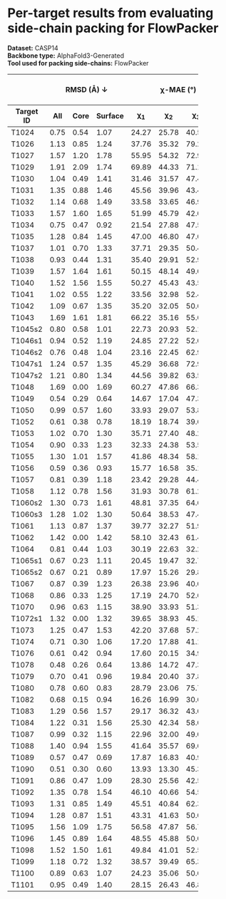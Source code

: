# Per-target results from evaluating side-chain packing for FlowPacker

**Dataset:** CASP14  
**Backbone type:** AlphaFold3-Generated  
**Tool used for packing side-chains:** FlowPacker  
<table style="width:85%;">
  <thead>
    <tr>
      <th></th>
      <th colspan="3"><strong>RMSD (Å) ↓</strong></th>
      <th colspan="4"><strong>&chi;-MAE (°) ↓</strong></th>
      <th><strong>RR (%) ↑</strong></th>
      <th colspan="3"><strong>Steric Clashes (#) ↓</strong></th>
    </tr>
    <tr>
      <th><strong>Target ID</strong></th>
      <th><strong>All</strong></th>
      <th><strong>Core</strong></th>
      <th><strong>Surface</strong></th>
      <th>&chi;<sub>1</sub></th>
      <th>&chi;<sub>2</sub></th>
      <th>&chi;<sub>3</sub></th>
      <th>&chi;<sub>4</sub></th>
      <th>&chi;<sub>1-4</sub></th>
      <th>100%</th>
      <th>90%</th>
      <th>80%</th>
    </tr>
  </thead>
  <tbody>
    <tr>
      <td>T1024</td>
      <td>0.75</td>
      <td>0.54</td>
      <td>1.07</td>
      <td>24.27</td>
      <td>25.78</td>
      <td>40.58</td>
      <td>38.53</td>
      <td>57.0</td>
      <td>114.0</td>
      <td>13.0</td>
      <td>0.0</td>
    </tr>
    <tr>
      <td>T1026</td>
      <td>1.13</td>
      <td>0.85</td>
      <td>1.24</td>
      <td>37.76</td>
      <td>35.32</td>
      <td>79.20</td>
      <td>92.10</td>
      <td>43.3</td>
      <td>48.0</td>
      <td>4.0</td>
      <td>0.0</td>
    </tr>
    <tr>
      <td>T1027</td>
      <td>1.57</td>
      <td>1.20</td>
      <td>1.78</td>
      <td>55.95</td>
      <td>54.32</td>
      <td>72.93</td>
      <td>62.19</td>
      <td>17.4</td>
      <td>105.0</td>
      <td>34.0</td>
      <td>8.0</td>
    </tr>
    <tr>
      <td>T1029</td>
      <td>1.91</td>
      <td>2.09</td>
      <td>1.74</td>
      <td>69.89</td>
      <td>44.33</td>
      <td>71.14</td>
      <td>46.57</td>
      <td>21.3</td>
      <td>49.0</td>
      <td>6.0</td>
      <td>1.0</td>
    </tr>
    <tr>
      <td>T1030</td>
      <td>1.04</td>
      <td>0.49</td>
      <td>1.41</td>
      <td>31.46</td>
      <td>31.57</td>
      <td>47.47</td>
      <td>56.24</td>
      <td>42.9</td>
      <td>58.0</td>
      <td>7.0</td>
      <td>0.0</td>
    </tr>
    <tr>
      <td>T1031</td>
      <td>1.35</td>
      <td>0.88</td>
      <td>1.46</td>
      <td>45.56</td>
      <td>39.96</td>
      <td>43.46</td>
      <td>30.42</td>
      <td>25.3</td>
      <td>20.0</td>
      <td>4.0</td>
      <td>1.0</td>
    </tr>
    <tr>
      <td>T1032</td>
      <td>1.14</td>
      <td>0.68</td>
      <td>1.49</td>
      <td>33.58</td>
      <td>33.65</td>
      <td>46.94</td>
      <td>60.45</td>
      <td>40.1</td>
      <td>74.0</td>
      <td>18.0</td>
      <td>12.0</td>
    </tr>
    <tr>
      <td>T1033</td>
      <td>1.57</td>
      <td>1.60</td>
      <td>1.65</td>
      <td>51.99</td>
      <td>45.79</td>
      <td>42.09</td>
      <td>42.05</td>
      <td>20.2</td>
      <td>17.0</td>
      <td>1.0</td>
      <td>0.0</td>
    </tr>
    <tr>
      <td>T1034</td>
      <td>0.75</td>
      <td>0.47</td>
      <td>0.92</td>
      <td>21.54</td>
      <td>27.88</td>
      <td>47.59</td>
      <td>56.48</td>
      <td>53.9</td>
      <td>57.0</td>
      <td>8.0</td>
      <td>3.0</td>
    </tr>
    <tr>
      <td>T1035</td>
      <td>1.28</td>
      <td>0.84</td>
      <td>1.45</td>
      <td>47.00</td>
      <td>46.80</td>
      <td>47.03</td>
      <td>77.80</td>
      <td>29.5</td>
      <td>34.0</td>
      <td>1.0</td>
      <td>0.0</td>
    </tr>
    <tr>
      <td>T1037</td>
      <td>1.01</td>
      <td>0.70</td>
      <td>1.33</td>
      <td>37.71</td>
      <td>29.35</td>
      <td>50.49</td>
      <td>60.09</td>
      <td>40.3</td>
      <td>110.0</td>
      <td>9.0</td>
      <td>1.0</td>
    </tr>
    <tr>
      <td>T1038</td>
      <td>0.93</td>
      <td>0.44</td>
      <td>1.31</td>
      <td>35.40</td>
      <td>29.91</td>
      <td>52.92</td>
      <td>54.13</td>
      <td>50.0</td>
      <td>58.0</td>
      <td>9.0</td>
      <td>1.0</td>
    </tr>
    <tr>
      <td>T1039</td>
      <td>1.57</td>
      <td>1.64</td>
      <td>1.61</td>
      <td>50.15</td>
      <td>48.14</td>
      <td>49.02</td>
      <td>35.90</td>
      <td>19.9</td>
      <td>50.0</td>
      <td>13.0</td>
      <td>4.0</td>
    </tr>
    <tr>
      <td>T1040</td>
      <td>1.52</td>
      <td>1.56</td>
      <td>1.55</td>
      <td>50.27</td>
      <td>45.43</td>
      <td>43.58</td>
      <td>71.81</td>
      <td>27.7</td>
      <td>48.0</td>
      <td>6.0</td>
      <td>2.0</td>
    </tr>
    <tr>
      <td>T1041</td>
      <td>1.02</td>
      <td>0.55</td>
      <td>1.22</td>
      <td>33.56</td>
      <td>32.98</td>
      <td>52.48</td>
      <td>37.65</td>
      <td>39.4</td>
      <td>63.0</td>
      <td>9.0</td>
      <td>0.0</td>
    </tr>
    <tr>
      <td>T1042</td>
      <td>1.09</td>
      <td>0.67</td>
      <td>1.35</td>
      <td>35.20</td>
      <td>32.05</td>
      <td>50.61</td>
      <td>41.36</td>
      <td>38.3</td>
      <td>83.0</td>
      <td>7.0</td>
      <td>2.0</td>
    </tr>
    <tr>
      <td>T1043</td>
      <td>1.69</td>
      <td>1.61</td>
      <td>1.81</td>
      <td>66.22</td>
      <td>35.16</td>
      <td>55.62</td>
      <td>48.98</td>
      <td>18.0</td>
      <td>26.0</td>
      <td>8.0</td>
      <td>2.0</td>
    </tr>
    <tr>
      <td>T1045s2</td>
      <td>0.80</td>
      <td>0.58</td>
      <td>1.01</td>
      <td>22.73</td>
      <td>20.93</td>
      <td>52.13</td>
      <td>68.03</td>
      <td>62.3</td>
      <td>48.0</td>
      <td>4.0</td>
      <td>1.0</td>
    </tr>
    <tr>
      <td>T1046s1</td>
      <td>0.94</td>
      <td>0.52</td>
      <td>1.19</td>
      <td>24.85</td>
      <td>27.22</td>
      <td>52.02</td>
      <td>53.91</td>
      <td>61.2</td>
      <td>26.0</td>
      <td>6.0</td>
      <td>0.0</td>
    </tr>
    <tr>
      <td>T1046s2</td>
      <td>0.76</td>
      <td>0.48</td>
      <td>1.04</td>
      <td>23.16</td>
      <td>22.45</td>
      <td>62.91</td>
      <td>46.78</td>
      <td>62.4</td>
      <td>63.0</td>
      <td>10.0</td>
      <td>1.0</td>
    </tr>
    <tr>
      <td>T1047s1</td>
      <td>1.24</td>
      <td>0.57</td>
      <td>1.35</td>
      <td>45.29</td>
      <td>36.68</td>
      <td>72.95</td>
      <td>62.51</td>
      <td>39.2</td>
      <td>35.0</td>
      <td>4.0</td>
      <td>1.0</td>
    </tr>
    <tr>
      <td>T1047s2</td>
      <td>1.21</td>
      <td>0.80</td>
      <td>1.34</td>
      <td>44.56</td>
      <td>39.82</td>
      <td>63.57</td>
      <td>70.06</td>
      <td>36.7</td>
      <td>49.0</td>
      <td>12.0</td>
      <td>4.0</td>
    </tr>
    <tr>
      <td>T1048</td>
      <td>1.69</td>
      <td>0.00</td>
      <td>1.69</td>
      <td>60.27</td>
      <td>47.86</td>
      <td>66.38</td>
      <td>56.45</td>
      <td>9.8</td>
      <td>2.0</td>
      <td>0.0</td>
      <td>0.0</td>
    </tr>
    <tr>
      <td>T1049</td>
      <td>0.54</td>
      <td>0.29</td>
      <td>0.64</td>
      <td>14.67</td>
      <td>17.04</td>
      <td>47.37</td>
      <td>50.03</td>
      <td>75.9</td>
      <td>43.0</td>
      <td>7.0</td>
      <td>0.0</td>
    </tr>
    <tr>
      <td>T1050</td>
      <td>0.99</td>
      <td>0.57</td>
      <td>1.60</td>
      <td>33.93</td>
      <td>29.07</td>
      <td>53.85</td>
      <td>60.68</td>
      <td>51.9</td>
      <td>284.0</td>
      <td>44.0</td>
      <td>7.0</td>
    </tr>
    <tr>
      <td>T1052</td>
      <td>0.61</td>
      <td>0.38</td>
      <td>0.78</td>
      <td>18.19</td>
      <td>18.74</td>
      <td>39.60</td>
      <td>46.65</td>
      <td>74.3</td>
      <td>280.0</td>
      <td>14.0</td>
      <td>2.0</td>
    </tr>
    <tr>
      <td>T1053</td>
      <td>1.02</td>
      <td>0.70</td>
      <td>1.30</td>
      <td>35.71</td>
      <td>27.40</td>
      <td>48.27</td>
      <td>56.89</td>
      <td>43.6</td>
      <td>191.0</td>
      <td>25.0</td>
      <td>7.0</td>
    </tr>
    <tr>
      <td>T1054</td>
      <td>0.90</td>
      <td>0.33</td>
      <td>1.23</td>
      <td>32.33</td>
      <td>24.38</td>
      <td>53.50</td>
      <td>62.06</td>
      <td>59.5</td>
      <td>23.0</td>
      <td>2.0</td>
      <td>1.0</td>
    </tr>
    <tr>
      <td>T1055</td>
      <td>1.30</td>
      <td>1.01</td>
      <td>1.57</td>
      <td>41.86</td>
      <td>48.34</td>
      <td>58.15</td>
      <td>79.26</td>
      <td>33.6</td>
      <td>31.0</td>
      <td>2.0</td>
      <td>0.0</td>
    </tr>
    <tr>
      <td>T1056</td>
      <td>0.59</td>
      <td>0.36</td>
      <td>0.93</td>
      <td>15.77</td>
      <td>16.58</td>
      <td>35.12</td>
      <td>55.34</td>
      <td>69.4</td>
      <td>54.0</td>
      <td>5.0</td>
      <td>0.0</td>
    </tr>
    <tr>
      <td>T1057</td>
      <td>0.81</td>
      <td>0.39</td>
      <td>1.18</td>
      <td>23.42</td>
      <td>29.28</td>
      <td>44.49</td>
      <td>47.53</td>
      <td>59.7</td>
      <td>100.0</td>
      <td>8.0</td>
      <td>0.0</td>
    </tr>
    <tr>
      <td>T1058</td>
      <td>1.12</td>
      <td>0.78</td>
      <td>1.56</td>
      <td>31.93</td>
      <td>30.78</td>
      <td>61.29</td>
      <td>55.97</td>
      <td>47.8</td>
      <td>116.0</td>
      <td>20.0</td>
      <td>6.0</td>
    </tr>
    <tr>
      <td>T1060s2</td>
      <td>1.30</td>
      <td>0.73</td>
      <td>1.61</td>
      <td>48.81</td>
      <td>37.35</td>
      <td>64.65</td>
      <td>67.07</td>
      <td>36.4</td>
      <td>110.0</td>
      <td>17.0</td>
      <td>4.0</td>
    </tr>
    <tr>
      <td>T1060s3</td>
      <td>1.28</td>
      <td>1.02</td>
      <td>1.30</td>
      <td>50.64</td>
      <td>38.53</td>
      <td>47.46</td>
      <td>41.88</td>
      <td>39.6</td>
      <td>23.0</td>
      <td>6.0</td>
      <td>2.0</td>
    </tr>
    <tr>
      <td>T1061</td>
      <td>1.13</td>
      <td>0.87</td>
      <td>1.37</td>
      <td>39.77</td>
      <td>32.27</td>
      <td>51.94</td>
      <td>59.34</td>
      <td>41.6</td>
      <td>330.0</td>
      <td>60.0</td>
      <td>10.0</td>
    </tr>
    <tr>
      <td>T1062</td>
      <td>1.42</td>
      <td>0.00</td>
      <td>1.42</td>
      <td>58.10</td>
      <td>32.43</td>
      <td>61.45</td>
      <td>52.51</td>
      <td>39.3</td>
      <td>1.0</td>
      <td>0.0</td>
      <td>0.0</td>
    </tr>
    <tr>
      <td>T1064</td>
      <td>0.81</td>
      <td>0.44</td>
      <td>1.03</td>
      <td>30.19</td>
      <td>22.63</td>
      <td>32.24</td>
      <td>22.50</td>
      <td>61.5</td>
      <td>45.0</td>
      <td>9.0</td>
      <td>0.0</td>
    </tr>
    <tr>
      <td>T1065s1</td>
      <td>0.67</td>
      <td>0.23</td>
      <td>1.11</td>
      <td>20.45</td>
      <td>19.47</td>
      <td>32.76</td>
      <td>55.75</td>
      <td>69.9</td>
      <td>21.0</td>
      <td>0.0</td>
      <td>0.0</td>
    </tr>
    <tr>
      <td>T1065s2</td>
      <td>0.67</td>
      <td>0.21</td>
      <td>0.89</td>
      <td>17.97</td>
      <td>15.26</td>
      <td>29.83</td>
      <td>44.88</td>
      <td>77.4</td>
      <td>17.0</td>
      <td>1.0</td>
      <td>0.0</td>
    </tr>
    <tr>
      <td>T1067</td>
      <td>0.87</td>
      <td>0.39</td>
      <td>1.23</td>
      <td>26.38</td>
      <td>23.96</td>
      <td>40.08</td>
      <td>60.82</td>
      <td>60.8</td>
      <td>74.0</td>
      <td>11.0</td>
      <td>0.0</td>
    </tr>
    <tr>
      <td>T1068</td>
      <td>0.86</td>
      <td>0.33</td>
      <td>1.25</td>
      <td>17.19</td>
      <td>24.70</td>
      <td>52.63</td>
      <td>71.09</td>
      <td>63.9</td>
      <td>45.0</td>
      <td>5.0</td>
      <td>1.0</td>
    </tr>
    <tr>
      <td>T1070</td>
      <td>0.96</td>
      <td>0.63</td>
      <td>1.15</td>
      <td>38.90</td>
      <td>33.93</td>
      <td>51.32</td>
      <td>44.79</td>
      <td>43.2</td>
      <td>60.0</td>
      <td>4.0</td>
      <td>1.0</td>
    </tr>
    <tr>
      <td>T1072s1</td>
      <td>1.32</td>
      <td>0.00</td>
      <td>1.32</td>
      <td>39.65</td>
      <td>38.93</td>
      <td>45.19</td>
      <td>53.62</td>
      <td>35.6</td>
      <td>6.0</td>
      <td>0.0</td>
      <td>0.0</td>
    </tr>
    <tr>
      <td>T1073</td>
      <td>1.25</td>
      <td>0.47</td>
      <td>1.53</td>
      <td>42.20</td>
      <td>37.68</td>
      <td>57.27</td>
      <td>65.40</td>
      <td>36.5</td>
      <td>14.0</td>
      <td>1.0</td>
      <td>0.0</td>
    </tr>
    <tr>
      <td>T1074</td>
      <td>0.71</td>
      <td>0.30</td>
      <td>1.06</td>
      <td>17.20</td>
      <td>17.88</td>
      <td>41.14</td>
      <td>52.75</td>
      <td>71.2</td>
      <td>35.0</td>
      <td>3.0</td>
      <td>1.0</td>
    </tr>
    <tr>
      <td>T1076</td>
      <td>0.61</td>
      <td>0.42</td>
      <td>0.94</td>
      <td>17.60</td>
      <td>20.15</td>
      <td>34.93</td>
      <td>51.89</td>
      <td>69.0</td>
      <td>184.0</td>
      <td>25.0</td>
      <td>5.0</td>
    </tr>
    <tr>
      <td>T1078</td>
      <td>0.48</td>
      <td>0.26</td>
      <td>0.64</td>
      <td>13.86</td>
      <td>14.72</td>
      <td>47.30</td>
      <td>21.59</td>
      <td>82.7</td>
      <td>28.0</td>
      <td>11.0</td>
      <td>2.0</td>
    </tr>
    <tr>
      <td>T1079</td>
      <td>0.70</td>
      <td>0.41</td>
      <td>0.96</td>
      <td>19.84</td>
      <td>20.40</td>
      <td>37.82</td>
      <td>58.03</td>
      <td>65.6</td>
      <td>187.0</td>
      <td>34.0</td>
      <td>7.0</td>
    </tr>
    <tr>
      <td>T1080</td>
      <td>0.78</td>
      <td>0.60</td>
      <td>0.83</td>
      <td>28.79</td>
      <td>23.06</td>
      <td>75.75</td>
      <td>59.25</td>
      <td>54.1</td>
      <td>25.0</td>
      <td>3.0</td>
      <td>0.0</td>
    </tr>
    <tr>
      <td>T1082</td>
      <td>0.68</td>
      <td>0.15</td>
      <td>0.94</td>
      <td>16.26</td>
      <td>16.99</td>
      <td>30.61</td>
      <td>41.43</td>
      <td>71.6</td>
      <td>15.0</td>
      <td>1.0</td>
      <td>0.0</td>
    </tr>
    <tr>
      <td>T1083</td>
      <td>1.29</td>
      <td>0.56</td>
      <td>1.57</td>
      <td>29.17</td>
      <td>36.32</td>
      <td>43.01</td>
      <td>98.23</td>
      <td>43.0</td>
      <td>29.0</td>
      <td>6.0</td>
      <td>1.0</td>
    </tr>
    <tr>
      <td>T1084</td>
      <td>1.22</td>
      <td>0.31</td>
      <td>1.56</td>
      <td>25.30</td>
      <td>42.34</td>
      <td>58.08</td>
      <td>58.81</td>
      <td>47.9</td>
      <td>15.0</td>
      <td>1.0</td>
      <td>0.0</td>
    </tr>
    <tr>
      <td>T1087</td>
      <td>0.99</td>
      <td>0.32</td>
      <td>1.15</td>
      <td>22.96</td>
      <td>32.00</td>
      <td>49.06</td>
      <td>58.48</td>
      <td>47.1</td>
      <td>16.0</td>
      <td>0.0</td>
      <td>0.0</td>
    </tr>
    <tr>
      <td>T1088</td>
      <td>1.40</td>
      <td>0.94</td>
      <td>1.55</td>
      <td>41.64</td>
      <td>35.57</td>
      <td>69.68</td>
      <td>47.90</td>
      <td>45.1</td>
      <td>52.0</td>
      <td>9.0</td>
      <td>2.0</td>
    </tr>
    <tr>
      <td>T1089</td>
      <td>0.57</td>
      <td>0.47</td>
      <td>0.69</td>
      <td>17.87</td>
      <td>16.83</td>
      <td>40.97</td>
      <td>46.04</td>
      <td>71.8</td>
      <td>167.0</td>
      <td>22.0</td>
      <td>3.0</td>
    </tr>
    <tr>
      <td>T1090</td>
      <td>0.51</td>
      <td>0.30</td>
      <td>0.60</td>
      <td>13.93</td>
      <td>13.30</td>
      <td>45.39</td>
      <td>32.59</td>
      <td>75.8</td>
      <td>84.0</td>
      <td>17.0</td>
      <td>7.0</td>
    </tr>
    <tr>
      <td>T1091</td>
      <td>0.86</td>
      <td>0.47</td>
      <td>1.09</td>
      <td>28.30</td>
      <td>25.56</td>
      <td>42.52</td>
      <td>57.23</td>
      <td>57.5</td>
      <td>112.0</td>
      <td>22.0</td>
      <td>4.0</td>
    </tr>
    <tr>
      <td>T1092</td>
      <td>1.35</td>
      <td>0.78</td>
      <td>1.54</td>
      <td>46.10</td>
      <td>40.66</td>
      <td>54.56</td>
      <td>67.78</td>
      <td>34.4</td>
      <td>136.0</td>
      <td>20.0</td>
      <td>1.0</td>
    </tr>
    <tr>
      <td>T1093</td>
      <td>1.31</td>
      <td>0.85</td>
      <td>1.49</td>
      <td>45.51</td>
      <td>40.84</td>
      <td>62.31</td>
      <td>65.34</td>
      <td>34.4</td>
      <td>173.0</td>
      <td>22.0</td>
      <td>5.0</td>
    </tr>
    <tr>
      <td>T1094</td>
      <td>1.28</td>
      <td>0.87</td>
      <td>1.51</td>
      <td>43.31</td>
      <td>41.63</td>
      <td>50.00</td>
      <td>54.69</td>
      <td>34.1</td>
      <td>133.0</td>
      <td>16.0</td>
      <td>5.0</td>
    </tr>
    <tr>
      <td>T1095</td>
      <td>1.56</td>
      <td>1.09</td>
      <td>1.75</td>
      <td>56.58</td>
      <td>47.87</td>
      <td>56.76</td>
      <td>62.61</td>
      <td>22.5</td>
      <td>191.0</td>
      <td>23.0</td>
      <td>4.0</td>
    </tr>
    <tr>
      <td>T1096</td>
      <td>1.45</td>
      <td>0.89</td>
      <td>1.64</td>
      <td>48.55</td>
      <td>45.88</td>
      <td>50.05</td>
      <td>54.69</td>
      <td>30.7</td>
      <td>124.0</td>
      <td>22.0</td>
      <td>4.0</td>
    </tr>
    <tr>
      <td>T1098</td>
      <td>1.52</td>
      <td>1.50</td>
      <td>1.61</td>
      <td>49.84</td>
      <td>41.01</td>
      <td>52.54</td>
      <td>39.72</td>
      <td>42.2</td>
      <td>139.0</td>
      <td>13.0</td>
      <td>4.0</td>
    </tr>
    <tr>
      <td>T1099</td>
      <td>1.18</td>
      <td>0.72</td>
      <td>1.32</td>
      <td>38.57</td>
      <td>39.49</td>
      <td>65.32</td>
      <td>54.68</td>
      <td>32.5</td>
      <td>45.0</td>
      <td>2.0</td>
      <td>0.0</td>
    </tr>
    <tr>
      <td>T1100</td>
      <td>0.89</td>
      <td>0.63</td>
      <td>1.07</td>
      <td>24.23</td>
      <td>35.06</td>
      <td>50.60</td>
      <td>42.39</td>
      <td>50.2</td>
      <td>116.0</td>
      <td>42.0</td>
      <td>23.0</td>
    </tr>
    <tr>
      <td>T1101</td>
      <td>0.95</td>
      <td>0.49</td>
      <td>1.40</td>
      <td>28.15</td>
      <td>26.43</td>
      <td>46.80</td>
      <td>64.44</td>
      <td>59.5</td>
      <td>106.0</td>
      <td>20.0</td>
      <td>3.0</td>
    </tr>
  </tbody>
</table>
